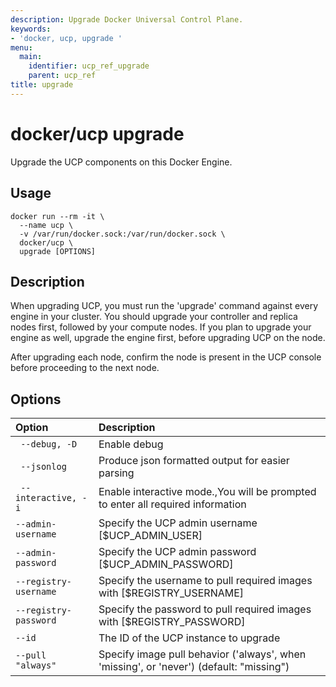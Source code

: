 ```yaml
---
description: Upgrade Docker Universal Control Plane.
keywords:
- 'docker, ucp, upgrade '
menu:
  main:
    identifier: ucp_ref_upgrade
    parent: ucp_ref
title: upgrade
---
```


# docker/ucp upgrade

Upgrade the UCP components on this Docker Engine.

## Usage

```
docker run --rm -it \
  --name ucp \
  -v /var/run/docker.sock:/var/run/docker.sock \
  docker/ucp \
  upgrade [OPTIONS]
```

## Description

When upgrading UCP, you must run the 'upgrade' command against every
engine in your cluster.  You should upgrade your controller and replica
nodes first, followed by your compute nodes.  If you plan to upgrade your
engine as well, upgrade the engine first, before upgrading UCP on the node.

After upgrading each node, confirm the node is present in the UCP console
before proceeding to the next node.


## Options

| Option                | Description                                                                             |
|:----------------------|:----------------------------------------------------------------------------------------|
| ` --debug, -D`        | Enable debug                                                                            |
| ` --jsonlog`          | Produce json formatted output for easier parsing                                        |
| ` --interactive, -i`  | Enable interactive mode.,You will be prompted to enter all required information         |
| `--admin-username`    | Specify the UCP admin username [$UCP_ADMIN_USER]                                        |
| `--admin-password`    | Specify the UCP admin password [$UCP_ADMIN_PASSWORD]                                    |
| `--registry-username` | Specify the username to pull required images with [$REGISTRY_USERNAME]                  |
| `--registry-password` | Specify the password to pull required images with [$REGISTRY_PASSWORD]                  |
| `--id`                | The ID of the UCP instance to upgrade                                                   |
| `--pull "always"`     | Specify image pull behavior ('always', when 'missing', or 'never') (default: "missing") |
